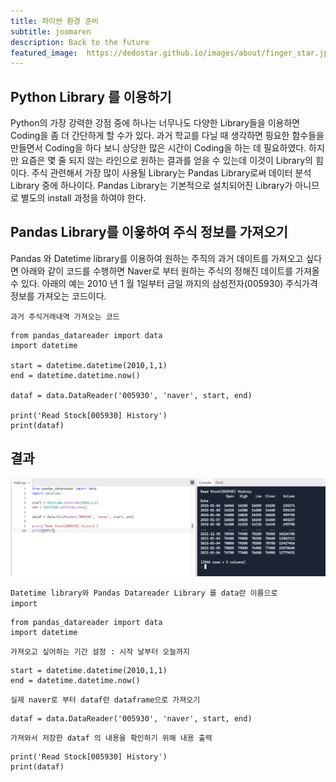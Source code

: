 ```yaml
---
title: 파이썬 환경 준비
subtitle: joomaren 
description: Back to the future
featured_image:  https://dedostar.github.io/images/about/finger_star.jpg
---
```


## Python Library 를 이용하기 
Python의 가장 강력한 강점 중에 하나는 너무나도 다양한 Library들을 이용하면 Coding을 좀 더 간단하게 할 수가 있다. 
과거 학교를 다닐 때 생각하면 핑요한 함수들을 만들면서 Coding을 하다 보니 상당한 많은 시간이 Coding을 하는 데 필요하였다. 
하지만 요즘은 몇 줄 되지 않는 라인으로 원하는 결과를 얻을 수 있는데 이것이 Library의 힘이다.
주식 관련해서 가장 많이 사용될 Library는 Pandas Library로써 데이터 분석 Library 중에 하나이다.
Pandas Library는 기본적으로 설치되어진 Library가 아니므로 별도의 install 과정을 하여야 한다.

## Pandas Library를 이욯하여 주식 정보를 가져오기 
Pandas 와 Datetime library를 이용하여 원하는 주직의 과거 데이트를 가져오고 싶다면 아래와 같이 코드를 수행하면 
Naver로 부터 원하는 주식의 정해진 데이트를 가져올 수 있다.
아래의 예는 2010 년 1 월 1일부터 금일 까지의 삼성전자(005930) 주식가격 정보를 가져오는 코드이다.

<code>과거 주식거래내역 가져오는 코드</code>   
    
```
from pandas_datareader import data
import datetime

start = datetime.datetime(2010,1,1)
end = datetime.datetime.now()

dataf = data.DataReader('005930', 'naver', start, end)

print('Read Stock[005930] History')
print(dataf)
```
## 결과

![](/images/getdata_result.PNG)

<code>Datetime library와 Pandas Datareader Library 를 data란 이름으로 import</code>   
    
```
from pandas_datareader import data
import datetime
```

<code>가져오고 싶어하는 기간 설정 : 시작 날부터 오늘까지</code>   
    
```
start = datetime.datetime(2010,1,1)
end = datetime.datetime.now()
```

<code>실제 naver로 부터 dataf란 dataframe으로 가져오기</code>   
    
```
dataf = data.DataReader('005930', 'naver', start, end)
```

<code>가져와서 저장한 dataf 의 내용을 확인하기 위해 내용 출력 </code>   
    
```
print('Read Stock[005930] History')
print(dataf)
```
